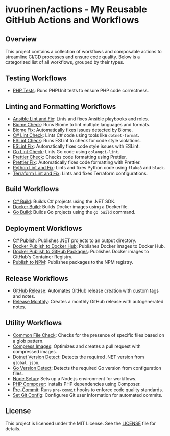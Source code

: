 # ivuorinen/actions - My Reusable GitHub Actions and Workflows

## Overview

This project contains a collection of workflows and composable actions to
streamline CI/CD processes and ensure code quality. Below is a categorized
list of all workflows, grouped by their types.

## Testing Workflows

- [PHP Tests][php-tests]: Runs PHPUnit tests to ensure PHP code correctness.

## Linting and Formatting Workflows

- [Ansible Lint and Fix][ansible-lint-fix]: Lints and fixes Ansible playbooks
  and roles.
- [Biome Check][biome-check]: Runs Biome to lint multiple languages and formats.
- [Biome Fix][biome-fix]: Automatically fixes issues detected by Biome.
- [C# Lint Check][csharp-lint-check]: Lints C# code using tools like
  `dotnet-format`.
- [ESLint Check][eslint-check]: Runs ESLint to check for code style violations.
- [ESLint Fix][eslint-fix]: Automatically fixes code style issues with ESLint.
- [Go Lint Check][go-lint]: Lints Go code using `golangci-lint`.
- [Prettier Check][prettier-check]: Checks code formatting using Prettier.
- [Prettier Fix][prettier-fix]: Automatically fixes code formatting with
  Prettier.
- [Python Lint and Fix][python-lint-fix]: Lints and fixes Python code using
  `flake8` and `black`.
- [Terraform Lint and Fix][terraform-lint-fix]: Lints and fixes Terraform
  configurations.

## Build Workflows

- [C# Build][csharp-build]: Builds C# projects using the .NET SDK.
- [Docker Build][docker-build]: Builds Docker images using a Dockerfile.
- [Go Build][go-build]: Builds Go projects using the `go build` command.

## Deployment Workflows

- [C# Publish][csharp-publish]: Publishes .NET projects to an output directory.
- [Docker Publish to Docker Hub][docker-publish-hub]: Publishes Docker images to
  Docker Hub.
- [Docker Publish to GitHub Packages][docker-publish-gh]: Publishes Docker
  images to GitHub's Container Registry.
- [Publish to NPM][npm-publish]: Publishes packages to the NPM registry.

## Release Workflows

- [GitHub Release][github-release]: Automates GitHub release creation with
  custom tags and notes.
- [Release Monthly][release-monthly]: Creates a monthly GitHub release with
  autogenerated notes.

## Utility Workflows

- [Common File Check][common-file-check]: Checks for the presence of specific
  files based on a glob pattern.
- [Compress Images][compress-images]: Optimizes and creates a pull request with
  compressed images.
- [Dotnet Version Detect][dotnet-v-detect]: Detects the required .NET version
  from `global.json`.
- [Go Version Detect][go-version-detect]: Detects the required Go version from
  configuration files.
- [Node Setup][node-setup]: Sets up a Node.js environment for workflows.
- [PHP Composer][php-composer]: Installs PHP dependencies using Composer.
- [Pre-Commit][pre-commit]: Runs `pre-commit` hooks to enforce code quality
  standards.
- [Set Git Config][set-git-config]: Configures Git user information for
  automated commits.

## License

This project is licensed under the MIT License. See the [LICENSE](LICENSE.md)
file for details.

[ansible-lint-fix]: composite-ansible-lint-fix/README.md
[common-file-check]: ./composite/common-file-check/README.md
[csharp-build]: composite-csharp-build/README.md
[csharp-lint-check]: composite-csharp-lint-check/README.md
[csharp-publish]: ./csharp-publish/README.md
[docker-build]: composite-docker-build/README.md
[docker-publish-gh]: composite-docker-publish-gh/README.md
[docker-publish-hub]: composite-docker-publish-hub/README.md
[dotnet-v-detect]: composite-dotnet-version-detect/README.md
[github-release]: composite-github-release/README.md
[go-build]: composite-go-build/README.md
[go-lint]: ./go-lint/README.md
[python-lint-fix]: ./python-lint-fix/README.md
[biome-check]: ./biome-check/README.md
[biome-fix]: ./biome-fix/README.md
[eslint-check]: ./eslint-check/README.md
[eslint-fix]: ./eslint-fix/README.md
[php-tests]: ./php-tests/README.md
[prettier-check]: ./prettier-check/README.md
[prettier-fix]: ./prettier-fix/README.md
[release-monthly]: ./release-monthly/README.md
[terraform-lint-fix]: composite-terraform-lint-fix/README.md

[compress-images]: ./compress-images/README.md
[go-version-detect]: composite-go-version-detect/README.md
[node-setup]: composite-node-setup/README.md
[npm-publish]: composite-npm-publish/README.md
[php-composer]: composite-php-composer/README.md
[pre-commit]: composite-pre-commit/README.md
[set-git-config]: composite-set-git-config/README.md
